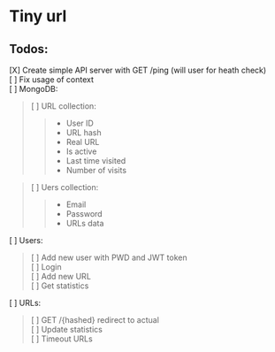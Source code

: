 # Tiny url

## Todos:
[X] Create simple API server with GET /ping (will user for heath check)     
[ ] Fix usage of context    
[ ] MongoDB:    
> [ ] URL collection:   
>> * User ID
>> * URL hash
>> * Real URL
>> * Is active
>> * Last time visited
>> * Number of visits

> [ ] Uers collection: 
>> * Email
>> * Password
>> * URLs data

[ ] Users:
> [ ] Add new user with PWD and JWT token   
> [ ] Login     
> [ ] Add new URL   
> [ ] Get statistics

[ ] URLs:
> [ ] GET /{hashed} redirect to actual  
> [ ] Update statistics     
> [ ] Timeout URLs